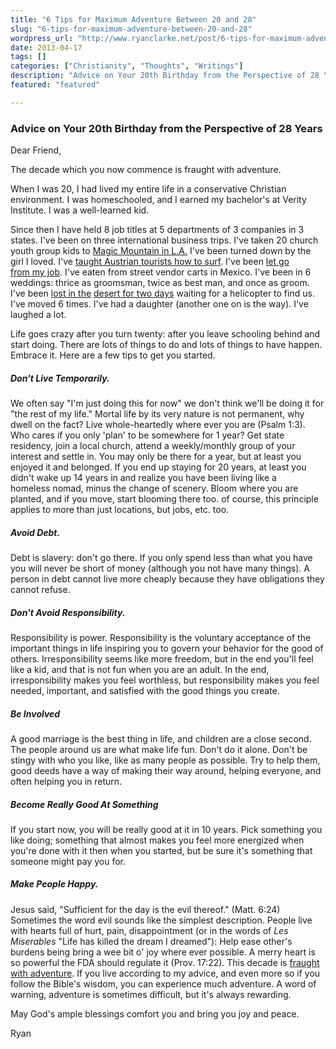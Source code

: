 ```yaml
---
title: "6 Tips for Maximum Adventure Between 20 and 28"
slug: "6-tips-for-maximum-adventure-between-20-and-28"
wordpress_url: "http://www.ryanclarke.net/post/6-tips-for-maximum-adventure-between-20-and-28/"
date: 2013-04-17
tags: []
categories: ["Christianity", "Thoughts", "Writings"]
description: "Advice on Your 20th Birthday from the Perspective of 28 Years. Dear Friend, the decade which you now commence is fraught with adventure."
featured: "featured"

---
```


### Advice on Your 20th Birthday from the Perspective of 28 Years

Dear Friend,

The decade which you now commence is fraught with adventure.

When I was 20, I had lived my entire life in a conservative Christian environment. I was homeschooled, and I earned my bachelor's at Verity Institute. I was a well-learned kid.

Since then I have held 8 job titles at 5 departments of 3 companies in 3 states. I've been on three international business trips. I've taken 20 church youth group kids to [Magic Mountain in L.A.](/journal/thursday-october-12-2006/ "Magic Mountain in L.A.") I've been turned down by the girl I loved. I've [taught Austrian tourists how to surf](/journal/tuesday-september-5-2006/ "Surfing in San Diego"). I've been [let go from my job](/post/this-is-my-thanksgiving/ "This is My Thanksgiving"). I've eaten from street vendor carts in Mexico. I've been in 6 weddings: thrice as groomsman, twice as best man, and once as groom. I've been [lost in the](/journal/lost-in-the-superstition-mountains/ "Lost in the Superstition Mountains") [desert for two days](/journal/lost-in-the-superstition-mountains-part-2/ "Lost in the Superstition Mountains, Part 2") waiting for a helicopter to find us. I've moved 6 times. I've had a daughter (another one on is the way). I've laughed a lot.

Life goes crazy after you turn twenty: after you leave schooling behind and start doing. There are lots of things to do and lots of things to have happen. Embrace it. Here are a few tips to get you started.

##### Don't Live Temporarily.

We often say "I'm just doing this for now" we don't think we'll be doing it for "the rest of my life." Mortal life by its very nature is not permanent, why dwell on the fact? Live whole-heartedly where ever you are (Psalm 1:3). Who cares if you only 'plan' to be somewhere for 1 year? Get state residency, join a local church, attend a weekly/monthly group of your interest and settle in. You may only be there for a year, but at least you enjoyed it and belonged. If you end up staying for 20 years, at least you didn't wake up 14 years in and realize you have been living like a homeless nomad, minus the change of scenery. Bloom where you are planted, and if you move, start blooming there too. of course, this principle applies to more than just locations, but jobs, etc. too. 

##### Avoid Debt.

Debt is slavery: don't go there. If you only spend less than what you have you will never be short of money (although you not have many things). A person in debt cannot live more cheaply because they have obligations they cannot refuse.

##### Don't Avoid Responsibility.

Responsibility is power. Responsibility is the voluntary acceptance of the important things in life inspiring you to govern your behavior for the good of others. Irresponsibility seems like more freedom, but in the end you'll feel like a kid, and that is not fun when you are an adult. In the end, irresponsibility makes you feel worthless, but responsibility makes you feel needed, important, and satisfied with the good things you create.

##### Be Involved

A good marriage is the best thing in life, and children are a close second. The people around us are what make life fun. Don't do it alone. Don't be stingy with who you like, like as many people as possible. Try to help them, good deeds have a way of making their way around, helping everyone, and often helping you in return.

##### Become Really Good At Something

If you start now, you will be really good at it in 10 years. Pick something you like doing; something that almost makes you feel more energized when you're done with it then when you started, but be sure it's something that someone might pay you for. 

##### Make People Happy.

Jesus said, "Sufficient for the day is the evil thereof." (Matt. 6:24) Sometimes the word evil sounds like the simplest description. People live with hearts full of hurt, pain, disappointment (or in the words of *Les Miserables* "Life has killed the dream I dreamed"): Help ease other's burdens being bring a wee bit o' joy where ever possible. A merry heart is so powerful the FDA should regulate it (Prov. 17:22). This decade is [fraught with adventure](/post/true-adventure/ "True Adventure"). If you live according to my advice, and even more so if you follow the Bible's wisdom, you can experience much adventure. A word of warning, adventure is sometimes difficult, but it's always rewarding.

May God's ample blessings comfort you and bring you joy and peace.

Ryan

